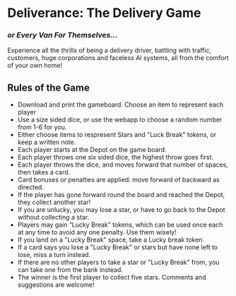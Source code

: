 # Deliverance: The Delivery Game
### *or Every Van For Themselves...*
Experience all the thrills of being a delivery driver, battling with traffic, customers, huge corporations and faceless AI systems, all from the comfort of your own home! 
## Rules of the Game
* Download and print the gameboard. Choose an item to represent each player
* Use a size sided dice, or use the webapp to choose a random number from 1-6 for you.
* Either choose items to respresent Stars and "Luck Break" tokens, or keep a written note.
* Each player starts at the Depot on the game board.
* Each player throws one six sided dice, the highest throw goes first.
* Each player throws the dice, and moves forward that number of spaces, then takes a card.
* Card bonuses or penalties are applied: move forward of backward as directed.
* If the player has gone forward round the board and reached the Depot, they collect another star!
* If you are unlucky, you may lose a star, or have to go back to the Depot without collecting a star.
* Players may gain “Lucky Break” tokens, which can be used once each at any time to avoid any one penalty. Use them wisely!
* If you land on a "Lucky Break" space, take a Lucky break token. 
* If a card says you lose a "Lucky Break" or stars but have none left to lose, miss a turn instead. 
* If there are no other players to take a star or "Lucky Break" from, you can take one from the bank instead.
* The winner is the first player to collect five stars.
Comments and suggestions are welcome!